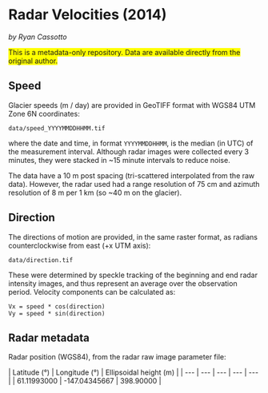 Radar Velocities (2014)
=======================
*by Ryan Cassotto*

<span style="background-color: #FFFF00">This is a metadata-only repository. Data are available directly from the original author.</span>

## Speed

Glacier speeds (m / day) are provided in GeoTIFF format with WGS84 UTM Zone 6N coordinates:

`data/speed_YYYYMMDDHHMM.tif`

where the date and time, in format `YYYYMMDDHHMM`, is the median (in UTC) of the measurement interval. Although radar images were collected every 3 minutes, they were stacked in ~15 minute intervals to reduce noise.

The data have a 10 m post spacing (tri-scattered interpolated from the raw data). However, the radar used had a range resolution of 75 cm and azimuth resolution of 8 m per 1 km (so ~40 m on the glacier).

## Direction

The directions of motion are provided, in the same raster format, as radians counterclockwise from east (+x UTM axis):

`data/direction.tif`

These were determined by speckle tracking of the beginning and end radar intensity images, and thus represent an average over the observation period. Velocity components can be calculated as:

```
Vx = speed * cos(direction)
Vy = speed * sin(direction)
```

## Radar metadata

Radar position (WGS84), from the radar raw image parameter file:

| Latitude (°) | Longitude (°) | Ellipsoidal height (m) |
| --- | --- | --- | --- | --- |
| 61.11993000 | -147.04345667 | 398.90000 |
